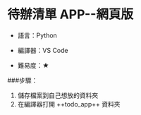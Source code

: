 # 待辦清單 APP--網頁版

- 語言：Python

* 編譯器：VS Code

- 難易度：&#9733;

###步驟：

1. 儲存檔案到自己想放的資料夾
2. 在編譯器打開 ++todo_app++ 資料夾
